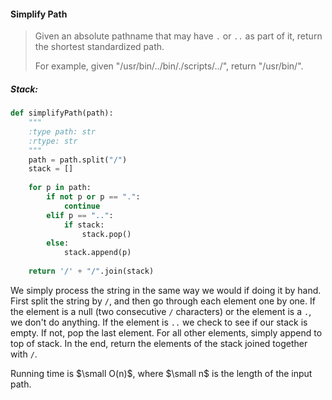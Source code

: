 #### Simplify Path

> Given an absolute pathname that may have `.` or `..` as part of it, return the shortest standardized path.
>
> For example, given "/usr/bin/../bin/./scripts/../", return "/usr/bin/".

##### Stack:

```py
def simplifyPath(path):
    """
    :type path: str
    :rtype: str
    """
    path = path.split("/")
    stack = []
    
    for p in path:
        if not p or p == ".":
            continue
        elif p == "..":
            if stack:
                stack.pop()
        else:
            stack.append(p)
    
    return '/' + "/".join(stack)
```

We simply process the string in the same way we would if doing it by hand. First split the string by `/`, and then go through each element one by one. If the element is a null \(two consecutive `/` characters\) or the element is a `.`, we don't do anything. If the element is `..` we check to see if our stack is empty. If not, pop the last element. For all other elements, simply append to top of stack. In the end, return the elements of the stack joined together with `/`.

Running time is $\small O(n)$, where $\small n$ is the length of the input path.

